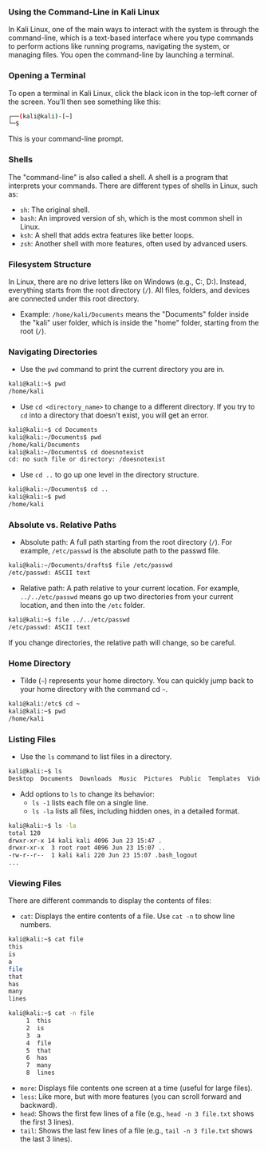 ### Using the Command-Line in Kali Linux
In Kali Linux, one of the main ways to interact with the system is through the command-line, which is a text-based interface where you type commands to perform actions like running programs, navigating the system, or managing files. You open the command-line by launching a terminal.
### Opening a Terminal
To open a terminal in Kali Linux, click the black icon in the top-left corner of the screen. You’ll then see something like this:
```bash
┌──(kali@kali)-[~]
└─$
```
This is your command-line prompt.
### Shells
The "command-line" is also called a shell. A shell is a program that interprets your commands. There are different types of shells in Linux, such as:
- `sh`: The original shell.
- `bash`: An improved version of sh, which is the most common shell in Linux.
- `ksh`: A shell that adds extra features like better loops.
- `zsh`: Another shell with more features, often used by advanced users.
### Filesystem Structure
In Linux, there are no drive letters like on Windows (e.g., C:, D:). Instead, everything starts from the root directory (`/`). All files, folders, and devices are connected under this root directory.
- Example: `/home/kali/Documents` means the "Documents" folder inside the "kali" user folder, which is inside the "home" folder, starting from the root (`/`).
### Navigating Directories
- Use the `pwd` command to print the current directory you are in.
```bash
kali@kali:~$ pwd
/home/kali
```
- Use `cd <directory_name>` to change to a different directory. If you try to `cd` into a directory that doesn't exist, you will get an error.
```bash
kali@kali:~$ cd Documents
kali@kali:~/Documents$ pwd
/home/kali/Documents
kali@kali:~/Documents$ cd doesnotexist
cd: no such file or directory: /doesnotexist
```
- Use `cd ..` to go up one level in the directory structure.
```bash
kali@kali:~/Documents$ cd ..
kali@kali:~$ pwd
/home/kali
```
### Absolute vs. Relative Paths
- Absolute path: A full path starting from the root directory (`/`). For example, `/etc/passwd` is the absolute path to the passwd file.
```bash
kali@kali:~/Documents/drafts$ file /etc/passwd
/etc/passwd: ASCII text
```
- Relative path: A path relative to your current location. For example, `../../etc/passwd` means go up two directories from your current location, and then into the `/etc` folder.
```bash
kali@kali:~$ file ../../etc/passwd
/etc/passwd: ASCII text
```
If you change directories, the relative path will change, so be careful.
### Home Directory
- Tilde (`~`) represents your home directory. You can quickly jump back to your home directory with the command cd `~`.
```bash
kali@kali:/etc$ cd ~
kali@kali:~$ pwd
/home/kali
```
### Listing Files
- Use the `ls` command to list files in a directory.
```bash
kali@kali:~$ ls
Desktop  Documents  Downloads  Music  Pictures  Public  Templates  Videos
```
- Add options to `ls` to change its behavior:
	- `ls -1` lists each file on a single line.
	- `ls -la` lists all files, including hidden ones, in a detailed format.
```bash
kali@kali:~$ ls -la
total 120
drwxr-xr-x 14 kali kali 4096 Jun 23 15:47 .
drwxr-xr-x  3 root root 4096 Jun 23 15:07 ..
-rw-r--r--  1 kali kali 220 Jun 23 15:07 .bash_logout
...
```
### Viewing Files
There are different commands to display the contents of files:
- `cat`: Displays the entire contents of a file. Use `cat -n` to show line numbers.
```bash
kali@kali:~$ cat file
this
is
a
file
that
has
many 
lines

kali@kali:~$ cat -n file
     1  this
     2  is
     3  a
     4  file
     5  that
     6  has
     7  many 
     8  lines
```
- `more`: Displays file contents one screen at a time (useful for large files).
- `less`: Like more, but with more features (you can scroll forward and backward).
- `head`: Shows the first few lines of a file (e.g., `head -n 3 file.txt` shows the first 3 lines).
- `tail`: Shows the last few lines of a file (e.g., `tail -n 3 file.txt` shows the last 3 lines).
